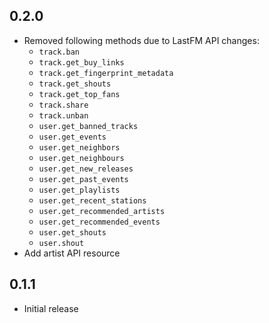 0.2.0
-----
- Removed following methods due to LastFM API changes:
    - `track.ban`
    - `track.get_buy_links`
    - `track.get_fingerprint_metadata`
    - `track.get_shouts`
    - `track.get_top_fans`
    - `track.share`
    - `track.unban`
    - `user.get_banned_tracks`
    - `user.get_events`
    - `user.get_neighbors`
    - `user.get_neighbours`
    - `user.get_new_releases`
    - `user.get_past_events`
    - `user.get_playlists`
    - `user.get_recent_stations`
    - `user.get_recommended_artists`
    - `user.get_recommended_events`
    - `user.get_shouts`
    - `user.shout`
- Add artist API resource

0.1.1
-----
- Initial release
